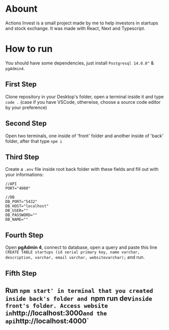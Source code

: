 <h1>Abount</h1>

Actions Invest is a small project made by me to help investors in startups and stock exchange. It was made with React, Next and Typescript.

<h1>How to run</h1>

You should have some dependencies, just install `Postgresql 14.0.0^` & `pgAdmin4`.

<h2>First Step</h2>

Clone repository in your Desktop's folder, open a terminal inside it and type `code .` (case if you have VSCode, otherwise, choose a source code editor by your preference)

<h2>Second Step</h2>

Open two terminals, one inside of 'front' folder and another inside of 'back' folder, after that type `npm i`

<h2>Third Step</h2>

Create a `.env` file inside root back folder with these fields and fill out with your informations:

```
//API
PORT="4000"

//DB
DB_PORT="5432"
DB_HOST="localhost"
DB_USER=""
DB_PASSWORD=""
DB_NAME=""
```

<h2>Fourth Step</h2>

Open **pgAdmin 4**, connect to database, open a query and paste this line `CREATE TABLE startups (id serial primary key, name varchar, description, varchar, email varchar, websitevarchar);` and run.

<h2>Fifth Step<h2>

Run `npm start' in terminal that you created inside back's folder and `npm run dev` inside front's folder. Access website in `http://localhost:3000` and the api `http://localhost:4000`


